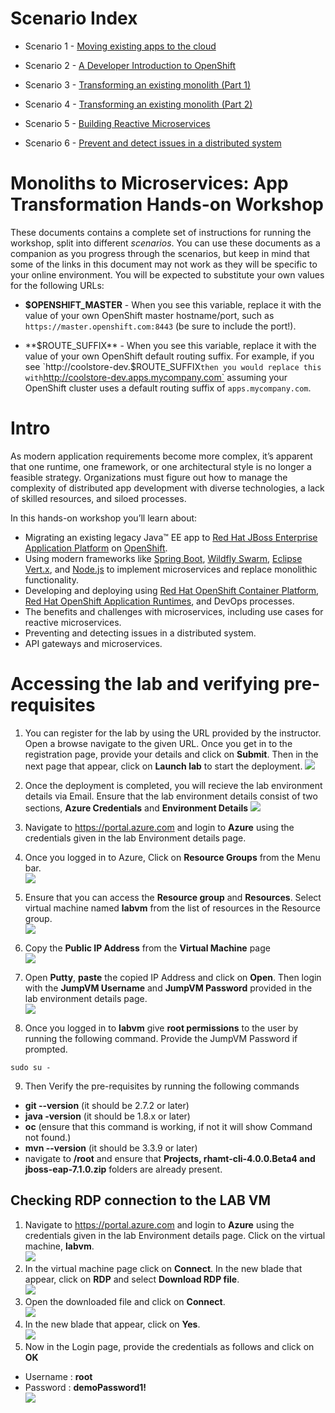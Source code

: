 # Scenario Index

* Scenario 1 - [Moving existing apps to the cloud](01-moving-existing-apps.md)

* Scenario 2 - [A Developer Introduction to OpenShift](02-developer-intro.md)

* Scenario 3 - [Transforming an existing monolith (Part 1)](03-mono-to-micro-part-1.md)

* Scenario 4 - [Transforming an existing monolith (Part 2)](04-mono-to-micro-part-2.md)

* Scenario 5 - [Building Reactive Microservices](05-reactive-microservices.md)

* Scenario 6 - [Prevent and detect issues in a distributed system](06-resilient-apps.md)

# Monoliths to Microservices: App Transformation Hands-on Workshop



 These documents contains a complete set of instructions for running the workshop, split into different _scenarios_. You can use these documents as a companion as you progress through the scenarios, but keep in mind that some of the links in this document may not work as they will be specific to your online environment. You will be expected to substitute your own values for the following URLs:

 * **$OPENSHIFT_MASTER** - When you see this variable, replace it with the value of your own OpenShift master hostname/port, such as `https://master.openshift.com:8443` (be sure to include the port!).

 * **$ROUTE_SUFFIX** - When you see this variable, replace it with the value of your own OpenShift default routing suffix. For example, if you see `http://coolstore-dev.$ROUTE_SUFFIX` then you would replace this with `http://coolstore-dev.apps.mycompany.com` assuming your OpenShift cluster uses a default routing suffix of `apps.mycompany.com`.

# Intro

As modern application requirements become more complex, it’s apparent that one runtime, one
framework, or one architectural style is no longer a feasible strategy. Organizations must figure out how
to manage the complexity of distributed app development with diverse technologies, a lack of skilled
resources, and siloed processes.

In this hands-on workshop you’ll learn about:

* Migrating an existing legacy Java™ EE app to [Red Hat JBoss
Enterprise Application Platform](https://developers.redhat.com/products/eap/overview/) on [OpenShift](https://developers.redhat.com/products/openshift/overview/).
* Using modern frameworks like [Spring Boot](https://projects.spring.io/spring-boot/), [Wildfly Swarm](http://wildfly-swarm.io),
[Eclipse Vert.x](http://vertx.io), and [Node.js](https://nodejs.org) to implement microservices and
replace monolithic functionality.
* Developing and deploying using [Red Hat OpenShift Container
Platform](https://developers.redhat.com/products/openshift/overview/), [Red Hat OpenShift Application Runtimes](https://developers.redhat.com/products/rhoar/overview/), and
DevOps processes.
* The benefits and challenges with microservices, including use
cases for reactive microservices.
* Preventing and detecting issues in a distributed system.
* API gateways and microservices.

# Accessing the lab and verifying pre-requisites

1. You can register for the lab by using the URL provided by the instructor. Open a browse navigate to the given URL. Once you get in to the registration page, provide your details and click on **Submit**. Then in the next page that appear, click on **Launch lab** to start the deployment. 
<kbd>![](Images/register.jpg)</kbd>
2. Once the deployment is completed, you will recieve the lab environment details via Email. Ensure that the lab environment details consist of two sections, **Azure Credentials** and **Environment Details**
<kbd>![](Images/lab-details.jpg)</kbd>
3. Navigate to https://portal.azure.com and login to **Azure** using the credentials given in the lab Environment details page.
4. Once you logged in to Azure, Click on **Resource Groups** from the Menu bar. </br>
<kbd>![](Images/rg.jpg)</kbd>
5. Ensure that you can access the **Resource group** and **Resources**. Select virtual machine named **labvm** from the list of resources in the Resource group.</br>
<kbd>![](Images/labvm.jpg)</kbd>
6. Copy the **Public IP Address** from the **Virtual Machine** page</br>
<kbd>![](Images/copyip.jpg)</kbd>
7. Open **Putty**, **paste** the copied IP Address and click on **Open**. Then login with the **JumpVM Username** and **JumpVM Password** provided in the lab environment details page.</br>
<kbd>![](Images/putty.jpg)</kbd>

8. Once you logged in to **labvm** give **root permissions** to the user by running the following command. Provide the JumpVM Password if prompted.
````
sudo su -
````
9. Then Verify the pre-requisites by running the following commands
  *	**git --version** (it should be 2.7.2 or later)
  *	**java -version** (it should be 1.8.x or later)
  *	**oc** (ensure that this command is working, if not it will show Command not found.)
  *	**mvn --version** (it should be 3.3.9 or later)
  * navigate to **/root** and ensure that **Projects, rhamt-cli-4.0.0.Beta4 and jboss-eap-7.1.0.zip** folders are already present.


## Checking RDP connection to the LAB VM
1. Navigate to https://portal.azure.com and login to **Azure** using the credentials given in the lab Environment details page. Click on the virtual machine, **labvm**.</br>
<kbd>![](Images/labvm.jpg)</kbd>
2. In the virtual machine page click on **Connect**. In the new blade that appear, click on **RDP** and select **Download RDP file**.</br>
<kbd>![](Images/rdp.jpg)</kbd>
3. Open the downloaded file and click on **Connect**.</br>
<kbd>![](Images/rdp1.jpg)</kbd>
4. In the new blade that appear, click on **Yes**.</br>
<kbd>![](Images/rdp2.jpg)</kbd>
5. Now in the Login page, provide the credentials as follows and click on **OK**
* Username : **root**
* Password : **demoPassword1!**</br>
<kbd>![](Images/rdp3.jpg)</kbd>


